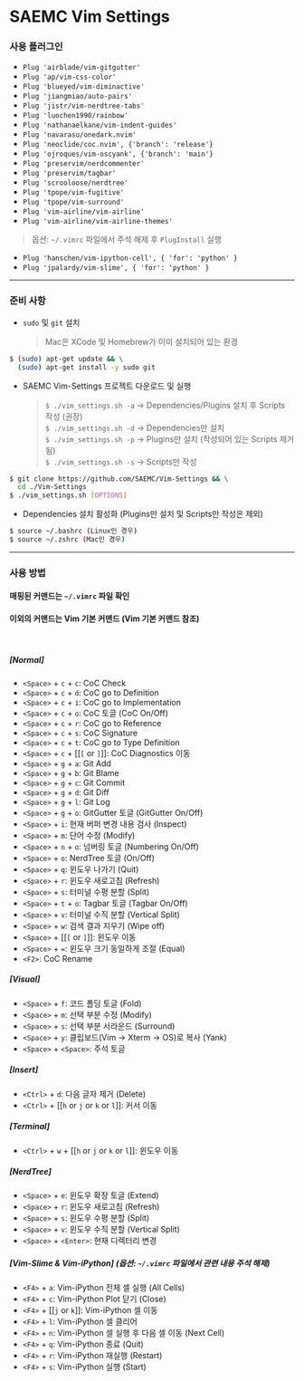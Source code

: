 # SAEMC Vim Settings

### 사용 플러그인

- `Plug 'airblade/vim-gitgutter'`
- `Plug 'ap/vim-css-color'`
- `Plug 'blueyed/vim-diminactive'`
- `Plug 'jiangmiao/auto-pairs'`
- `Plug 'jistr/vim-nerdtree-tabs'`
- `Plug 'luochen1990/rainbow'`
- `Plug 'nathanaelkane/vim-indent-guides'`
- `Plug 'navarasu/onedark.nvim'`
- `Plug 'neoclide/coc.nvim', {'branch': 'release'}`
- `Plug 'ojroques/vim-oscyank', {'branch': 'main'}`
- `Plug 'preservim/nerdcommenter'`
- `Plug 'preservim/tagbar'`
- `Plug 'scrooloose/nerdtree'`
- `Plug 'tpope/vim-fugitive'`
- `Plug 'tpope/vim-surround'`
- `Plug 'vim-airline/vim-airline'`
- `Plug 'vim-airline/vim-airline-themes'`

> 옵션: `~/.vimrc` 파일에서 주석 해제 후 `PlugInstall` 실행

- `Plug 'hanschen/vim-ipython-cell', { 'for': 'python' }`
- `Plug 'jpalardy/vim-slime', { 'for': 'python' }`

---

### 준비 사항

- `sudo` 및 `git` 설치
  > Mac은 XCode 및 Homebrew가 이미 설치되어 있는 환경

```bash
$ (sudo) apt-get update && \
  (sudo) apt-get install -y sudo git
```

- SAEMC Vim-Settings 프로젝트 다운로드 및 실행
  > `$ ./vim_settings.sh -a` -> Dependencies/Plugins 설치 후 Scripts 작성 (권장)  
  > `$ ./vim_settings.sh -d` -> Dependencies만 설치  
  > `$ ./vim_settings.sh -p` -> Plugins만 설치 (작성되어 있는 Scripts 제거됨)  
  > `$ ./vim_settings.sh -s` -> Scripts만 작성

```bash
$ git clone https://github.com/SAEMC/Vim-Settings && \
  cd ./Vim-Settings
$ ./vim_settings.sh [OPTIONS]
```

- Dependencies 설치 활성화 (Plugins만 설치 및 Scripts만 작성은 제외)

```bash
$ source ~/.bashrc (Linux인 경우)
$ source ~/.zshrc (Mac인 경우)
```

---

### 사용 방법

#### 매핑된 커맨드는 `~/.vimrc` 파일 확인

#### 이외의 커맨드는 Vim 기본 커맨드 (Vim 기본 커맨드 참조)

<br/>

##### [Normal]

- `<Space>` + `c` + `c`: CoC Check
- `<Space>` + `c` + `d`: CoC go to Definition
- `<Space>` + `c` + `i`: CoC go to Implementation
- `<Space>` + `c` + `o`: CoC 토글 (CoC On/Off)
- `<Space>` + `c` + `r`: CoC go to Reference
- `<Space>` + `c` + `s`: CoC Signature
- `<Space>` + `c` + `t`: CoC go to Type Definition
- `<Space>` + `c` + [[`[` or `]`]]: CoC Diagnostics 이동
- `<Space>` + `g` + `a`: Git Add
- `<Space>` + `g` + `b`: Git Blame
- `<Space>` + `g` + `c`: Git Commit
- `<Space>` + `g` + `d`: Git Diff
- `<Space>` + `g` + `l`: Git Log
- `<Space>` + `g` + `o`: GitGutter 토글 (GitGutter On/Off)
- `<Space>` + `i`: 현재 버퍼 변경 내용 검사 (Inspect)
- `<Space>` + `m`: 단어 수정 (Modify)
- `<Space>` + `n` + `o`: 넘버링 토글 (Numbering On/Off)
- `<Space>` + `o`: NerdTree 토글 (On/Off)
- `<Space>` + `q`: 윈도우 나가기 (Quit)
- `<Space>` + `r`: 윈도우 새로고침 (Refresh)
- `<Space>` + `s`: 터미널 수평 분할 (Split)
- `<Space>` + `t` + `o`: Tagbar 토글 (Tagbar On/Off)
- `<Space>` + `v`: 터미널 수직 분할 (Vertical Split)
- `<Space>` + `w`: 검색 결과 지우기 (Wipe off)
- `<Space>` + [[`[` or `]`]]: 윈도우 이동
- `<Space>` + `=`: 윈도우 크기 동일하게 조절 (Equal)
- `<F2>`: CoC Rename

##### [Visual]

- `<Space>` + `f`: 코드 폴딩 토글 (Fold)
- `<Space>` + `m`: 선택 부분 수정 (Modify)
- `<Space>` + `s`: 선택 부분 서라운드 (Surround)
- `<Space>` + `y`: 클립보드(Vim -> Xterm -> OS)로 복사 (Yank)
- `<Space>` + `<Space>`: 주석 토글

##### [Insert]

- `<Ctrl>` + `d`: 다음 글자 제거 (Delete)
- `<Ctrl>` + [[`h` or `j` or `k` or `l`]]: 커서 이동

##### [Terminal]

- `<Ctrl>` + `w` + [[`h` or `j` or `k` or `l`]]: 윈도우 이동

##### [NerdTree]

- `<Space>` + `e`: 윈도우 확장 토글 (Extend)
- `<Space>` + `r`: 윈도우 새로고침 (Refresh)
- `<Space>` + `s`: 윈도우 수평 분할 (Split)
- `<Space>` + `v`: 윈도우 수직 분할 (Vertical Split)
- `<Space>` + `<Enter>`: 현재 디렉터리 변경

##### [Vim-Slime & Vim-iPython] (옵션: `~/.vimrc` 파일에서 관련 내용 주석 해제)

- `<F4>` + `a`: Vim-iPython 전체 셀 실행 (All Cells)
- `<F4>` + `c`: Vim-iPython Plot 닫기 (Close)
- `<F4>` + [[`j` or `k`]]: Vim-iPython 셀 이동
- `<F4>` + `l`: Vim-iPython 셀 클리어
- `<F4>` + `n`: Vim-iPython 셀 실행 후 다음 셀 이동 (Next Cell)
- `<F4>` + `q`: Vim-iPython 종료 (Quit)
- `<F4>` + `r`: Vim-iPython 재실행 (Restart)
- `<F4>` + `s`: Vim-iPython 실행 (Start)
